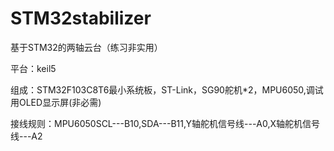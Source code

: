 # STM32stabilizer
基于STM32的两轴云台（练习非实用）

平台：keil5

组成：STM32F103C8T6最小系统板，ST-Link，SG90舵机*2，MPU6050,调试用OLED显示屏(非必需)

接线规则：MPU6050SCL---B10,SDA---B11,Y轴舵机信号线---A0,X轴舵机信号线---A2
